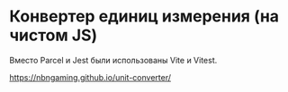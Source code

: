 # Конвертер единиц измерения (на чистом JS)
Вместо Parcel и Jest были использованы Vite и Vitest.

https://nbngaming.github.io/unit-converter/
